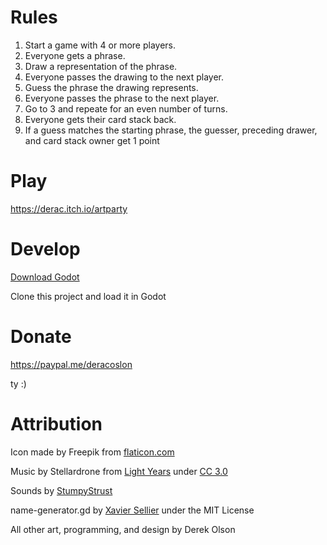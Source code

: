 # Rules

1. Start a game with 4 or more players.
2. Everyone gets a phrase.
3. Draw a representation of the phrase.
4. Everyone passes the drawing to the next player.
5. Guess the phrase the drawing represents.
6. Everyone passes the phrase to the next player.
7. Go to 3 and repeate for an even number of turns.
8. Everyone gets their card stack back.
9. If a guess matches the starting phrase, the guesser, preceding drawer, and card stack owner get 1 point

# Play

https://derac.itch.io/artparty

# Develop

[Download Godot](https://godotengine.org/download/)

Clone this project and load it in Godot

# Donate

https://paypal.me/deracoslon

ty :)

# Attribution

Icon made by Freepik from [flaticon.com](https://www.flaticon.com)

Music by Stellardrone from [Light Years](https://freemusicarchive.org/music/Stellardrone/Light_Years_1227) under [CC 3.0](https://creativecommons.org/licenses/by/3.0/)

Sounds by [StumpyStrust](https://opengameart.org/content/ui-sounds)

name-generator.gd by [Xavier Sellier](https://github.com/xsellier) under the MIT License

All other art, programming, and design by Derek Olson